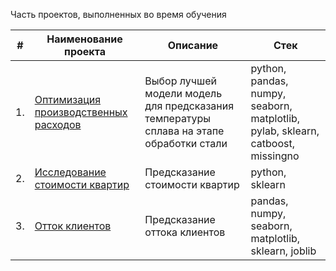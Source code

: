 Часть проектов, выполненных во время обучения


| #    | Наименование проекта                | Описание                                                     | Стек                                                         |
| ---- | ------------------------------------------------------------ | ------------------------------------------------------------ | ------------------------------------------------------------ |
| 1.   | [Оптимизация производственных расходов](https://github.com/fabishevskiy/practicum_projects/tree/main/industry_steel_processing) | Выбор лучшей модели модель для предсказания температуры сплава на этапе обработки стали  | python, pandas, numpy, seaborn, matplotlib, pylab, sklearn, catboost, missingno       |
|2. |[Исследование стоимости квартир](https://github.com/fabishevskiy/practicum_projects/tree/main/apartment_price_prediction) | Предсказание стоимости квартир | python, sklearn |
|3. |[Отток клиентов](hhttps://github.com/fabishevskiy/practicum_projects/tree/main/%D1%81ustomer_churn) | Предсказание оттока клиентов | pandas, numpy, seaborn, matplotlib, sklearn, joblib |
